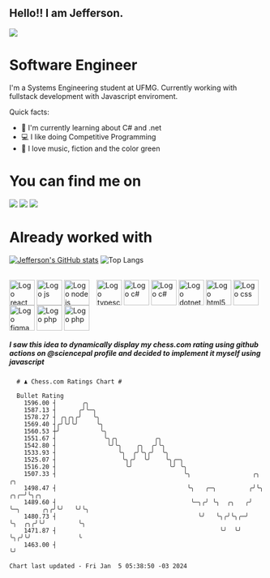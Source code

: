 ## Hello!! I am Jefferson.
![](https://komarev.com/ghpvc/?username=Jefferson13t&label=Profile%20Visits&color=blue&style=for-the-badge)

# Software Engineer
I'm a Systems Engineering student at UFMG. Currently working with fullstack development with Javascript enviroment.

<div>
Quick facts:
  <ul>
<li>🚀 I'm currently learning about C# and .net</li>
<li>💻 I like doing Competitive Programming</li>
<li>💚 I love music, fiction and the color green</li>
    </ul>
</div>

# You can find me on
<div>
  <a href="https://www.linkedin.com/in/jefferson-souuza" target="_blank"><img src="https://img.shields.io/badge/-LinkedIn-%230077B5?style=for-the-badge&logo=linkedin&logoColor=white" target="_blank"></a> 
  <a href = "mailto:jefersonpereira1331@gmail.com"><img loading="lazy" src="https://img.shields.io/badge/Gmail-D14836?style=for-the-badge&logo=gmail&logoColor=white" target="_blank"></a>
  <a href="https://instagram.com/jeffpsou" target="_blank"><img src="https://img.shields.io/badge/-Instagram-%23E4405F?style=for-the-badge&logo=instagram&logoColor=white" target="_blank"></a>
</div>

# Already worked with
[![Jefferson's GitHub stats](https://github-readme-stats.vercel.app/api?username=jefferson13t&show_icons=true&theme=gotham&rank_icon=github&layout=compact)](https://github.com/anuraghazra/github-readme-stats)
![Top Langs](https://github-readme-stats.vercel.app/api/top-langs/?username=jefferson13t&size_weight=0.5&count_weight=0.5&theme=gotham&layout=compact)

<div style="display: inline_block"><br>
  <img alt="Logo react" align="center" style="height:50px" src="https://cdn.jsdelivr.net/gh/devicons/devicon/icons/react/react-original.svg" />
  <img alt="Logo js" align="center" style="height:50px" src="https://cdn.jsdelivr.net/gh/devicons/devicon/icons/javascript/javascript-original.svg" />
  <img alt="Logo node js" align="center" style="height:50px; margin-right: 10px" src="https://cdn.jsdelivr.net/gh/devicons/devicon/icons/nodejs/nodejs-original.svg" />
  <img alt="Logo typescript" align="center" style="height:50px" src="https://cdn.jsdelivr.net/gh/devicons/devicon/icons/typescript/typescript-original.svg" />
  <img alt="Logo c#" align="center" style="height:50px" src="https://cdn.jsdelivr.net/gh/devicons/devicon/icons/graphql/graphql-plain.svg" />
  <img alt="Logo c#" align="center" style="height:50px" src="https://cdn.jsdelivr.net/gh/devicons/devicon/icons/csharp/csharp-original.svg" />
  <img alt="Logo dotnet" align="center" style="height:50px" src="https://cdn.jsdelivr.net/gh/devicons/devicon/icons/dotnetcore/dotnetcore-original.svg" />
  <img alt="Logo html5" align="center" style="height:50px" src="https://cdn.jsdelivr.net/gh/devicons/devicon/icons/html5/html5-original.svg" />
  <img alt="Logo css" align="center" style="height:50px" src="https://cdn.jsdelivr.net/gh/devicons/devicon/icons/css3/css3-original.svg" />
  <img alt="Logo figma" align="center" style="height:50px" src="https://cdn.jsdelivr.net/gh/devicons/devicon/icons/figma/figma-original.svg" />
  <img alt="Logo php" align="center" style="height:50px" src="https://cdn.jsdelivr.net/gh/devicons/devicon/icons/cplusplus/cplusplus-original.svg" />
  <img alt="Logo php" align="center" style="height:50px" src="https://cdn.jsdelivr.net/gh/devicons/devicon/icons/php/php-original.svg" />
</div>

##### I saw this idea to dynamically display my chess.com rating using github actions on @sciencepal profile and decided to implement it myself using javascript

```
  # ♟︎ Chess.com Ratings Chart #
  
  Bullet Rating
    1596.00 ┤       ╭╮                                                                       
    1587.13 ┤      ╭╯╰─╮                                                                     
    1578.27 ┤ ╭╮╭╮╭╯   ╰╮                                                                    
    1569.40 ┤╭╯╰╯╰╯     ╰╮                                                                   
    1560.53 ┼╯           ╰╮                                                                  
    1551.67 ┤             ╰╮╭╮          ╭╮                                                   
    1542.80 ┤              ╰╯╰╮    ╭╮  ╭╯╰╮                                                  
    1533.93 ┤                 ╰╮  ╭╯╰╮╭╯  ╰╮                                                 
    1525.07 ┤                  ╰╮╭╯  ╰╯    ╰╮╭─╮                                             
    1516.20 ┤                   ╰╯          ╰╯ ╰╮                                            
    1507.33 ┤                                   ╰╮                 ╭╮                ╭╮      
    1498.47 ┤                                    ╰╮   ╭─╮         ╭╯╰╮           ╭╮╭─╯╰╮╭╮   
    1489.60 ┤                                     ╰─╮╭╯ ╰╮  ╭╮   ╭╯  ╰─╮      ╭╮╭╯╰╯   ╰╯╰╮  
    1480.73 ┤                                       ╰╯   ╰╮╭╯╰╮╭─╯     ╰╮  ╭╮╭╯╰╯         ╰╮ 
    1471.87 ┤                                             ╰╯  ╰╯        ╰╮╭╯╰╯             ╰ 
    1463.00 ┤                                                            ╰╯                  

Chart last updated - Fri Jan  5 05:38:50 -03 2024  
  ```
